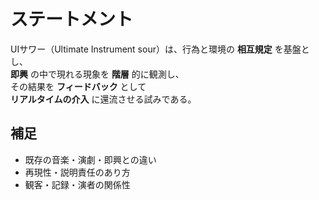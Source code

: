 # ステートメント

UIサワー（Ultimate Instrument sour）は、行為と環境の **相互規定** を基盤とし、  
**即興** の中で現れる現象を **階層** 的に観測し、  
その結果を **フィードバック** として  
**リアルタイムの介入** に還流させる試みである。

## 補足
- 既存の音楽・演劇・即興との違い
- 再現性・説明責任のあり方
- 観客・記録・演者の関係性

